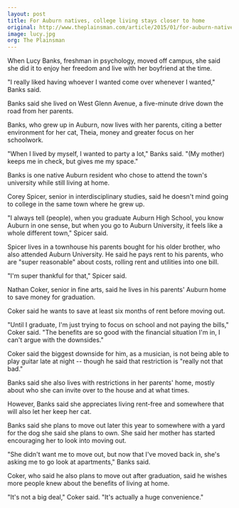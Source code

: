 ```yaml
---
layout: post
title: For Auburn natives, college living stays closer to home
original: http://www.theplainsman.com/article/2015/01/for-auburn-natives-college-living-stays-closer-to-home
image: lucy.jpg
org: The Plainsman
---
```


When Lucy Banks, freshman in psychology, moved off campus, she said she did it to enjoy her freedom and live with her boyfriend at the time.

<!--break-->

"I really liked having whoever I wanted come over whenever I wanted," Banks said.

Banks said she lived on West Glenn Avenue, a five-minute drive down the road from her parents.

Banks, who grew up in Auburn, now lives with her parents, citing a better environment for her cat, Theia, money and greater focus on her schoolwork.

"When I lived by myself, I wanted to party a lot," Banks said. "(My mother) keeps me in check, but gives me my space."

Banks is one native Auburn resident who chose to attend the town's university while still living at home.

Corey Spicer, senior in interdisciplinary studies, said he doesn't mind going to college in the same town where he grew up.

"I always tell (people), when you graduate Auburn High School, you know Auburn in one sense, but when you go to Auburn University, it feels like a whole different town," Spicer said.

Spicer lives in a townhouse his parents bought for his older brother, who also attended Auburn University. He said he pays rent to his parents, who are "super reasonable" about costs, rolling rent and utilities into one bill.

"I'm super thankful for that," Spicer said.

Nathan Coker, senior in fine arts, said he lives in his parents' Auburn home to save money for graduation.

Coker said he wants to save at least six months of rent before moving out.

"Until I graduate, I'm just trying to focus on school and not paying the bills," Coker said. "The benefits are so good with the financial situation I'm in, I can't argue with the downsides."

Coker said the biggest downside for him, as a musician, is not being able to play guitar late at night -- though he said that restriction is "really not that bad."

Banks said she also lives with restrictions in her parents' home, mostly about who she can invite over to the house and at what times.

However, Banks said she appreciates living rent-free and somewhere that will also let her keep her cat.

Banks said she plans to move out later this year to somewhere with a yard for the dog she said she plans to own. She said her mother has started encouraging her to look into moving out.

"She didn't want me to move out, but now that I've moved back in, she's asking me to go look at apartments," Banks said.

Coker, who said he also plans to move out after graduation, said he wishes more people knew about the benefits of living at home.

"It's not a big deal," Coker said. "It's actually a huge convenience."